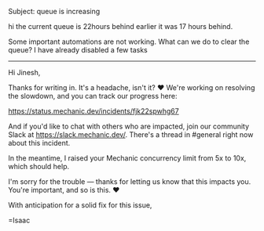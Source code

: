 Subject: queue is increasing

hi
the current queue is 22hours behind
earlier it was 17 hours behind.

Some important automations are not working.
What can we do to clear the queue?
I have already disabled a few tasks

---

Hi Jinesh,

Thanks for writing in. It's a headache, isn't it? ❤️ We're working on resolving the slowdown, and you can track our progress here:

https://status.mechanic.dev/incidents/fjk22spwhg67

And if you'd like to chat with others who are impacted, join our community Slack at https://slack.mechanic.dev/. There's a thread in #general right now about this incident.

In the meantime, I raised your Mechanic concurrency limit from 5x to 10x, which should help.

I'm sorry for the trouble — thanks for letting us know that this impacts you. You're important, and so is this. ❤️

With anticipation for a solid fix for this issue,

=Isaac

